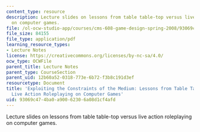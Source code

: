 ```yaml
---
content_type: resource
description: Lecture slides on lessons from table table-top versus live action roleplaying
  on computer games.
file: /ol-ocw-studio-app/courses/cms-608-game-design-spring-2008/93069c474ba0a90062306a08d1cf4afd_MITCMS_608s08_lec34.pdf
file_size: 84155
file_type: application/pdf
learning_resource_types:
- Lecture Notes
license: https://creativecommons.org/licenses/by-nc-sa/4.0/
ocw_type: OCWFile
parent_title: Lecture Notes
parent_type: CourseSection
parent_uid: 12b60a52-0318-773e-6b72-f3b8c191d3ef
resourcetype: Document
title: 'Exploiting the Constraints of the Medium: Lessons from Table Table-top vs.
  Live Action Roleplaying on Computer Games'
uid: 93069c47-4ba0-a900-6230-6a08d1cf4afd
---
```

Lecture slides on lessons from table table-top versus live action roleplaying on computer games.